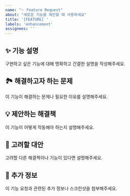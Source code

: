 ```yaml
---
name: "✨ Feature Request"
about: "새로운 기능을 제안할 때 사용하세요"
title: '[FEATURE] '
labels: 'enhancement'
assignees: ''
---
```


## ✨ 기능 설명
구현하고 싶은 기능에 대해 명확하고 간결한 설명을 작성해주세요.

## 🏞️ 해결하고자 하는 문제
이 기능이 해결하는 문제나 필요한 이유를 설명해주세요.

## 💡 제안하는 해결책
이 기능이 어떻게 작동해야 하는지 설명해주세요.

## 🔄 고려할 대안
고려할 다른 해결책이나 기능이 있다면 설명해주세요.

## 📝 추가 정보
이 기능 요청과 관련된 추가 정보나 스크린샷을 첨부해주세요.

